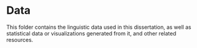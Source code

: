 # Data

This folder contains the linguistic data used in this dissertation, as well as statistical data or visualizations generated from it, and other related resources.
